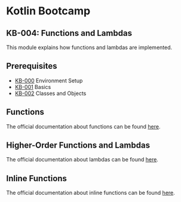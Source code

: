 # Kotlin Bootcamp
## KB-004: Functions and Lambdas
This module explains how functions and lambdas are implemented.

## Prerequisites
* [KB-000](../KB-000/index.md) Environment Setup
* [KB-001](../KB-001/index.md) Basics
* [KB-002](../KB-002/index.md) Classes and Objects

## Functions
The official documentation about functions can be found [here](https://kotlinlang.org/docs/reference/functions.html).

## Higher-Order Functions and Lambdas
The official documentation about lambdas can be found [here](https://kotlinlang.org/docs/reference/lambdas.html).

## Inline Functions
The official documentation about inline functions can be found [here](https://kotlinlang.org/docs/reference/inline-functions.html).

